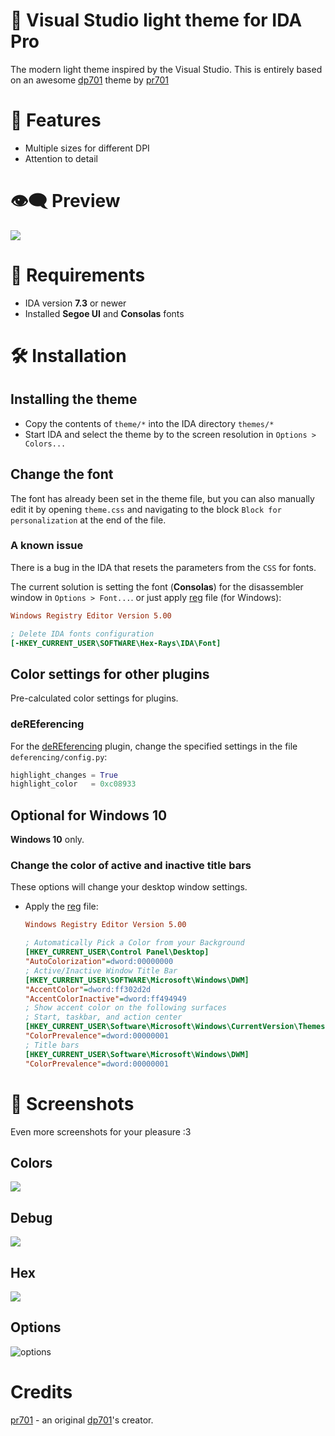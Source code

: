 # 🎨 Visual Studio light theme for IDA Pro
The modern light theme inspired by the Visual Studio. This is entirely based on an awesome [dp701](https://github.com/pr701/dp701/tree/main) theme by [pr701](https://github.com/pr701)

# 📝 Features

- Multiple sizes for different DPI
- Attention to detail

# 👁️‍🗨️ Preview

![](https://github.com/user-attachments/assets/73c7f150-34b6-4472-8925-ea93a33409f3)

# 📃 Requirements

- IDA version **7.3** or newer
- Installed **Segoe UI** and **Consolas** fonts

# 🛠️ Installation

## Installing the theme

- Copy the contents of `theme/*` into the IDA directory `themes/*`
- Start IDA and select the theme by to the screen resolution in `Options > Colors...`

## Change the font

The font has already been set in the theme file, but you can also manually edit it by opening `theme.css` and navigating to the block `Block for personalization` at the end of the file.

### A known issue

There is a bug in the IDA that resets the parameters from the `CSS` for fonts.

The current solution is setting the font (**Consolas**) for the disassembler window in `Options > Font...`.  or just apply [reg](https://wiki.winehq.org/Regedit) file (for Windows):

```ini
Windows Registry Editor Version 5.00

; Delete IDA fonts configuration
[-HKEY_CURRENT_USER\SOFTWARE\Hex-Rays\IDA\Font]
```

## Color settings for other plugins

Pre-calculated color settings for plugins.

### deREferencing

For the [deREferencing](https://github.com/danigargu/deREferencing) plugin, change the specified settings in the file `deferencing/config.py`:

```python
highlight_changes = True
highlight_color   = 0xc08933
```

## Optional for Windows 10

**Windows 10** only.

### Change the color of active and inactive title bars

These options will change your desktop window settings.

- Apply the [reg](https://wiki.winehq.org/Regedit) file:

  ```ini
  Windows Registry Editor Version 5.00
  
  ; Automatically Pick a Color from your Background
  [HKEY_CURRENT_USER\Control Panel\Desktop]
  "AutoColorization"=dword:00000000
  ; Active/Inactive Window Title Bar
  [HKEY_CURRENT_USER\SOFTWARE\Microsoft\Windows\DWM]
  "AccentColor"=dword:ff302d2d
  "AccentColorInactive"=dword:ff494949
  ; Show accent color on the following surfaces
  ; Start, taskbar, and action center
  [HKEY_CURRENT_USER\Software\Microsoft\Windows\CurrentVersion\Themes\Personalize]
  "ColorPrevalence"=dword:00000001
  ; Title bars
  [HKEY_CURRENT_USER\Software\Microsoft\Windows\DWM]
  "ColorPrevalence"=dword:00000001
  ```

# 🔎 Screenshots

Even more screenshots for your pleasure :3

## Colors

![](https://github.com/user-attachments/assets/97709902-e28d-486c-a857-a9c4eba8296b)

## Debug

![](https://github.com/user-attachments/assets/2a38899e-790e-43c8-8f2c-149e43f36807)

## Hex

![](https://github.com/user-attachments/assets/0e78d173-a394-4519-9edf-b8a6a0406b51)

## Options

![options](https://github.com/user-attachments/assets/2cd6079e-38d0-436b-9848-627393036a42)

# Credits
[pr701](https://github.com/pr701) - an original [dp701](https://github.com/pr701/dp701)'s creator.
